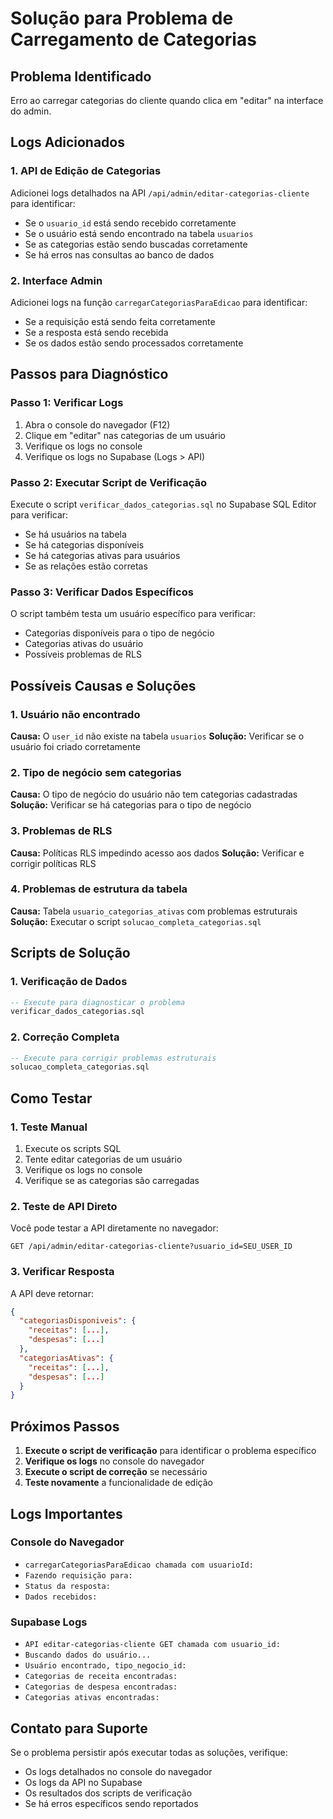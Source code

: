 # Solução para Problema de Carregamento de Categorias

## Problema Identificado
Erro ao carregar categorias do cliente quando clica em "editar" na interface do admin.

## Logs Adicionados

### 1. API de Edição de Categorias
Adicionei logs detalhados na API `/api/admin/editar-categorias-cliente` para identificar:
- Se o `usuario_id` está sendo recebido corretamente
- Se o usuário está sendo encontrado na tabela `usuarios`
- Se as categorias estão sendo buscadas corretamente
- Se há erros nas consultas ao banco de dados

### 2. Interface Admin
Adicionei logs na função `carregarCategoriasParaEdicao` para identificar:
- Se a requisição está sendo feita corretamente
- Se a resposta está sendo recebida
- Se os dados estão sendo processados corretamente

## Passos para Diagnóstico

### Passo 1: Verificar Logs
1. Abra o console do navegador (F12)
2. Clique em "editar" nas categorias de um usuário
3. Verifique os logs no console
4. Verifique os logs no Supabase (Logs > API)

### Passo 2: Executar Script de Verificação
Execute o script `verificar_dados_categorias.sql` no Supabase SQL Editor para verificar:
- Se há usuários na tabela
- Se há categorias disponíveis
- Se há categorias ativas para usuários
- Se as relações estão corretas

### Passo 3: Verificar Dados Específicos
O script também testa um usuário específico para verificar:
- Categorias disponíveis para o tipo de negócio
- Categorias ativas do usuário
- Possíveis problemas de RLS

## Possíveis Causas e Soluções

### 1. Usuário não encontrado
**Causa:** O `user_id` não existe na tabela `usuarios`
**Solução:** Verificar se o usuário foi criado corretamente

### 2. Tipo de negócio sem categorias
**Causa:** O tipo de negócio do usuário não tem categorias cadastradas
**Solução:** Verificar se há categorias para o tipo de negócio

### 3. Problemas de RLS
**Causa:** Políticas RLS impedindo acesso aos dados
**Solução:** Verificar e corrigir políticas RLS

### 4. Problemas de estrutura da tabela
**Causa:** Tabela `usuario_categorias_ativas` com problemas estruturais
**Solução:** Executar o script `solucao_completa_categorias.sql`

## Scripts de Solução

### 1. Verificação de Dados
```sql
-- Execute para diagnosticar o problema
verificar_dados_categorias.sql
```

### 2. Correção Completa
```sql
-- Execute para corrigir problemas estruturais
solucao_completa_categorias.sql
```

## Como Testar

### 1. Teste Manual
1. Execute os scripts SQL
2. Tente editar categorias de um usuário
3. Verifique os logs no console
4. Verifique se as categorias são carregadas

### 2. Teste de API Direto
Você pode testar a API diretamente no navegador:
```
GET /api/admin/editar-categorias-cliente?usuario_id=SEU_USER_ID
```

### 3. Verificar Resposta
A API deve retornar:
```json
{
  "categoriasDisponiveis": {
    "receitas": [...],
    "despesas": [...]
  },
  "categoriasAtivas": {
    "receitas": [...],
    "despesas": [...]
  }
}
```

## Próximos Passos

1. **Execute o script de verificação** para identificar o problema específico
2. **Verifique os logs** no console do navegador
3. **Execute o script de correção** se necessário
4. **Teste novamente** a funcionalidade de edição

## Logs Importantes

### Console do Navegador
- `carregarCategoriasParaEdicao chamada com usuarioId:`
- `Fazendo requisição para:`
- `Status da resposta:`
- `Dados recebidos:`

### Supabase Logs
- `API editar-categorias-cliente GET chamada com usuario_id:`
- `Buscando dados do usuário...`
- `Usuário encontrado, tipo_negocio_id:`
- `Categorias de receita encontradas:`
- `Categorias de despesa encontradas:`
- `Categorias ativas encontradas:`

## Contato para Suporte

Se o problema persistir após executar todas as soluções, verifique:
- Os logs detalhados no console do navegador
- Os logs da API no Supabase
- Os resultados dos scripts de verificação
- Se há erros específicos sendo reportados 